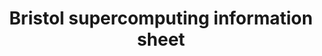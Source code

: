---
title: Bristol supercomputing information sheet
summary: This is an open (and probably changing) document for anyone new to using Blue Pebble/BC4, and probably the BRIDGE machines at some point
tags:
- Browns Documents
date: 

authors:
  - lenka
# Optional external URL for project (replaces project detail page).
external_link: "https://uob.sharepoint.com/:w:/t/grp-geogoffice/Eb-1B8PQZW9EkS3HjTXtIw8BKlFVRDJhlOBqdoXfuzrTdQ?e=NbyY3Z&CID=9d9873f2-e0ab-ac90-6be3-7fc5c346fcb5"

image:
  caption: 
  focal_point: Smart

links:

url_code: ""
url_pdf: ""
url_slides: ""
url_video: ""

# Slides (optional).
#   Associate this project with Markdown slides.
#   Simply enter your slide deck's filename without extension.
#   E.g. `slides = "example-slides"` references `content/slides/example-slides.md`.
#   Otherwise, set `slides = ""`.
slides: 
---